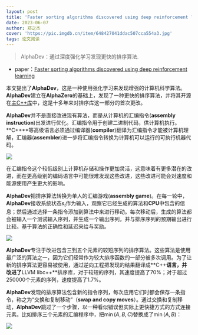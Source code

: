 ```yaml
---
layout: post
title: 'Faster sorting algorithms discovered using deep reinforcement learning'
date: 2023-06-07
author: 郑之杰
cover: 'https://pic.imgdb.cn/item/648427041ddac507cca554a3.jpg'
tags: 论文阅读
---
```


> AlphaDev：通过深度强化学习发现更快的排序算法.

- paper：[Faster sorting algorithms discovered using deep reinforcement learning](https://www.nature.com/articles/s41586-023-06004-9)

本文提出了**AlphaDev**，这是一种使用强化学习来发现增强的计算机科学算法。**AlphaDev**建立在**AlphaZero**的基础上，发现了一种更快的排序算法，并将其开源在[主C++库](https://reviews.llvm.org/D118029)中，这是十多年来对排序库这一部分的首次更改。

**AlphaDev**并不是直接改进现有算法，而是从计算机的汇编指令(**assembly instruction**)出发进行优化。汇编指令用于创建二进制代码，供计算机执行。**C++**等高级语言必须通过编译器(**compiler**)翻译为汇编指令才能被计算机理解，汇编器(**assembler**)进一步将汇编指令转换为计算机可以运行的可执行机器代码。

![](https://pic.imgdb.cn/item/64842b8b1ddac507ccafc770.jpg)

在汇编指令这个较低级别上计算机存储和操作更加灵活，这意味着有更多潜在的改进，而在更高级别的编码语言中可能很难发现这些改进，这些改进可能会对速度和能源使用产生更大的影响。

**AlphaDev**把排序算法转换为单人的汇编游戏(**assembly game**)。在每一轮中，**AlphaDev**接收系统状态$s_t$作为输入，观察它已经生成的算法和**CPU**中包含的信息；然后通过选择一条指令添加到算法中来进行移动。每次移动后，生成的算法都会被输入一个测试输入序列，并生成一个输出序列，并与排序序列的预期输出进行比较。基于算法的正确性和延迟来给与奖励。

![](https://pic.imgdb.cn/item/64842d6b1ddac507ccbb6d12.jpg)

**AlphaDev**专注于改进包含三到五个元素的较短序列的排序算法。这些算法是使用最广泛的算法之一，因为它们经常作为较大排序函数的一部分被多次调用。为了让新的排序算法更容易被使用，通过逆向工程把发现的结果翻译成**C++**语言，并改进了**LLVM libc++**排序库，对于较短的序列，其速度提高了$70\%$；对于超过$250000$个元素的序列，速度提高了$1.7\%$。

**AlphaDev**发现的排序算法包含新的指令序列，每次应用它们时都会保存一条指令，称之为“交换和复制移动”（**swap and copy moves**）。通过交换和复制移动，**AlphaDev**跳过了一个步骤，以一种看似错误但实际上更快捷方式的方式连接元素。比如排序三个元素的汇编程序中，把$\min(A,B,C)$替换成了$\min(A,B)$：

![](https://pic.imgdb.cn/item/648430d21ddac507ccce8820.jpg)




